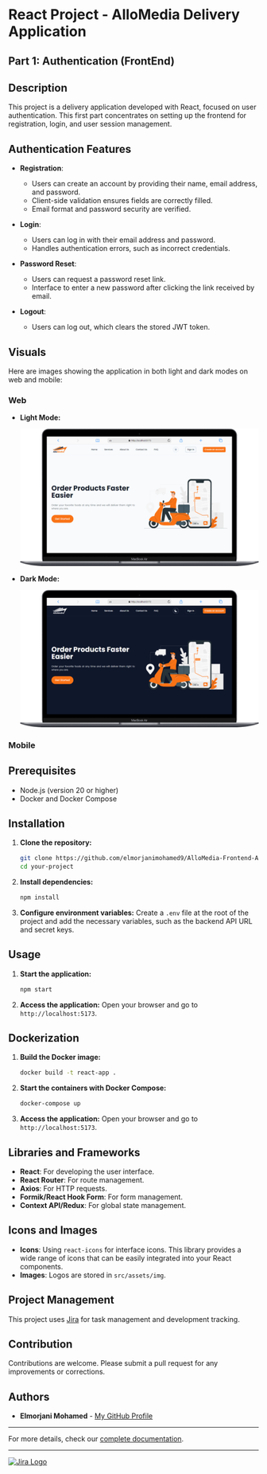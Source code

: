 # React Project - AlloMedia Delivery Application

## Part 1: Authentication (FrontEnd)

## Description

This project is a delivery application developed with React, focused on user authentication. This first part concentrates on setting up the frontend for registration, login, and user session management.

## Authentication Features

- **Registration**:

  - Users can create an account by providing their name, email address, and password.
  - Client-side validation ensures fields are correctly filled.
  - Email format and password security are verified.

- **Login**:

  - Users can log in with their email address and password.
  - Handles authentication errors, such as incorrect credentials.

- **Password Reset**:

  - Users can request a password reset link.
  - Interface to enter a new password after clicking the link received by email.

- **Logout**:

  - Users can log out, which clears the stored JWT token.

## Visuals

Here are images showing the application in both light and dark modes on web and mobile:

### Web

- **Light Mode:**

  ![Web Light Mode](document/img/web-light.png)

- **Dark Mode:**

  ![Web Dark Mode](document/img/web-dark.png)

### Mobile

## Prerequisites

- Node.js (version 20 or higher)
- Docker and Docker Compose

## Installation

1. **Clone the repository:**

   ```bash
   git clone https://github.com/elmorjanimohamed9/AlloMedia-Frontend-Auth
   cd your-project
   ```

2. **Install dependencies:**

   ```bash
   npm install
   ```

3. **Configure environment variables:**
   Create a `.env` file at the root of the project and add the necessary variables, such as the backend API URL and secret keys.

## Usage

1. **Start the application:**

   ```bash
   npm start
   ```

2. **Access the application:**
   Open your browser and go to `http://localhost:5173`.

## Dockerization

1. **Build the Docker image:**

   ```bash
   docker build -t react-app .
   ```

2. **Start the containers with Docker Compose:**

   ```bash
   docker-compose up
   ```

3. **Access the application:**
   Open your browser and go to `http://localhost:5173`.

## Libraries and Frameworks

- **React**: For developing the user interface.
- **React Router**: For route management.
- **Axios**: For HTTP requests.
- **Formik/React Hook Form**: For form management.
- **Context API/Redux**: For global state management.

## Icons and Images

- **Icons**: Using `react-icons` for interface icons. This library provides a wide range of icons that can be easily integrated into your React components.
- **Images**: Logos are stored in `src/assets/img`.

## Project Management

This project uses [Jira](https://elmorjanimohamed.atlassian.net/jira/software/projects/AFA/boards/4) for task management and development tracking.

## Contribution

Contributions are welcome. Please submit a pull request for any improvements or corrections.

## Authors

- **Elmorjani Mohamed** - [My GitHub Profile](https://github.com/elmorjanimohamed9)

---

For more details, check our [complete documentation](https://elmorjanimohamed.atlassian.net/jira/software/projects/AFA/boards/4).

---

[![Jira Logo](https://upload.wikimedia.org/wikipedia/commons/8/82/Jira_%28Software%29_logo.svg)](https://elmorjanimohamed.atlassian.net/jira/software/projects/AFA/boards/4)
